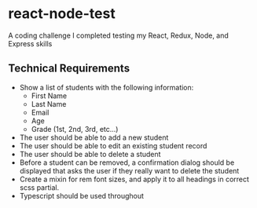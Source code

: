 # react-node-test
A coding challenge I completed testing my React, Redux, Node, and Express skills

## Technical Requirements

* Show a list of students with the following information:
    * First Name
    * Last Name
    * Email
    * Age
    * Grade (1st, 2nd, 3rd, etc...)
* The user should be able to add a new student
* The user should be able to edit an existing student record
* The user should be able to delete a student
* Before a student can be removed, a confirmation dialog should be displayed that asks the user if they really want to delete the student
* Create a mixin for rem font sizes, and apply it to all headings in correct scss partial. 
* Typescript should be used throughout